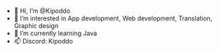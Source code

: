 - 👋 Hi, I’m @Kipoddo
- 👀 I’m interested in App development, Web development, Translation, Graphic design
- 🌱 I’m currently learning Java
- 📫 Discord: Kipoddo

<!---
Kipoddo/Kipoddo is a ✨ special ✨ repository because its `README.md` (this file) appears on your GitHub profile.
You can click the Preview link to take a look at your changes.
--->
